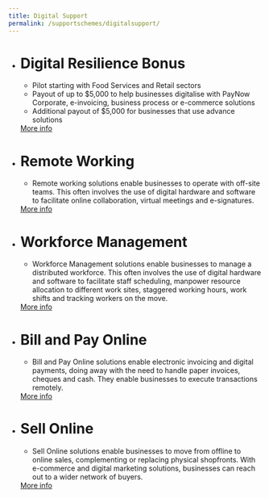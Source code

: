 ```yaml
---
title: Digital Support
permalink: /supportschemes/digitalsupport/
---
```


<div class="gobizfinapplyTable">
  <ul class="gobizfinapplyTable-firstTable">
    <li class="gobizfinapplyTable-firstTable_table">
      <h1 class="gobizfinapplyTable-firstTable_table__header">Digital Resilience Bonus</h1>
      <ul class="gobizfinapplyTable-firstTable_table__options">
        <li>Pilot starting with Food Services and Retail sectors</li>
        <li>Payout of up to $5,000 to help businesses digitalise with PayNow Corporate, e-invoicing, business process or e-commerce solutions</li>
        <li>Additional payout of $5,000 for businesses that use advance solutions</li>
      </ul>
      <a href="https://www.imda.gov.sg/programme-listing/smes-go-digital/Digital-Resilience-Bonus"><div class="gobizfinapplyTable-firstTable_table__getstart">More info</div></a>
    </li>
  </ul>
</div>

<div class="gobizfinapplyTable">
  <ul class="gobizfinapplyTable-firstTable">
    <li class="gobizfinapplyTable-firstTable_table">
      <h1 class="gobizfinapplyTable-firstTable_table__header">Remote Working</h1>
      <ul class="gobizfinapplyTable-firstTable_table__options">
        <li>Remote working solutions enable businesses to operate with off-site teams. This often involves the use of digital hardware and software to facilitate online collaboration, virtual meetings and e-signatures.</li>
      </ul>
      <a href="https://go.gov.sg/remoteworking"><div class="gobizfinapplyTable-firstTable_table__getstart">More info</div></a>
    </li>
  </ul>
</div>

<div class="gobizfinapplyTable">
  <ul class="gobizfinapplyTable-firstTable">
    <li class="gobizfinapplyTable-firstTable_table">
      <h1 class="gobizfinapplyTable-firstTable_table__header">Workforce Management</h1>
      <ul class="gobizfinapplyTable-firstTable_table__options">
        <li>Workforce Management solutions enable businesses to manage a distributed workforce. This often involves the use of digital hardware and software to facilitate staff scheduling, manpower resource allocation to different work sites, staggered working hours, work shifts and tracking workers on the move.</li>
      </ul>
      <a href="https://go.gov.sg/workfacemanagement"><div class="gobizfinapplyTable-firstTable_table__getstart">More info</div></a>
    </li>
  </ul>
</div>

<div class="gobizfinapplyTable">
  <ul class="gobizfinapplyTable-firstTable">
    <li class="gobizfinapplyTable-firstTable_table">
      <h1 class="gobizfinapplyTable-firstTable_table__header">Bill and Pay Online</h1>
      <ul class="gobizfinapplyTable-firstTable_table__options">
        <li>Bill and Pay Online solutions enable electronic invoicing and digital payments, doing away with the need to handle paper invoices, cheques and cash. They enable businesses to execute transactions remotely.</li>
      </ul>
      <a href="https://go.gov.sg/payandbillonline"><div class="gobizfinapplyTable-firstTable_table__getstart">More info</div></a>
    </li>
  </ul>
</div>

<div class="gobizfinapplyTable">
  <ul class="gobizfinapplyTable-firstTable">
    <li class="gobizfinapplyTable-firstTable_table">
      <h1 class="gobizfinapplyTable-firstTable_table__header">Sell Online</h1>
      <ul class="gobizfinapplyTable-firstTable_table__options">
        <li>Sell Online solutions enable businesses to move from offline to online sales, complementing or replacing physical shopfronts. With e-commerce and digital marketing solutions, businesses can reach out to a wider network of buyers.</li>
      </ul>
      <a href="https://go.gov.sg/sellonline"><div class="gobizfinapplyTable-firstTable_table__getstart">More info</div></a>
    </li>
  </ul>
</div>